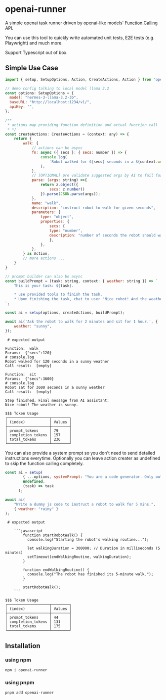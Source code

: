 # openai-runner

A simple openai task runner driven by openai-like models' [Function Calling](https://platform.openai.com/docs/guides/function-calling) API.

You can use this tool to quickly write automated unit tests, E2E tests (e.g. Playwright) and much more.

Support Typescript out of box.

## Simple Use Case

```javascript
import { setup, SetupOptions, Action, CreateActions, Action } from 'openai-runner';

// demo config talking to local model llama 3.2
const options: SetupOptions = {
  model: "hermes-3-llama-3.2-3b",
  baseURL: "http://localhost:1234/v1/",
  apiKey: "",
};

/**
 * actions map providing function definition and actual function call
 * */
const createActions: CreateActions = (context: any) => {
    return {
        walk: {
            // actions can be async 
            fn: async ({ secs }: { secs: number }) => {
                console.log(
                    `Robot walked for ${secs} seconds in a ${context.weather} weather`
                );
            },
            // [OPTIONAL] pre validate suggested args by AI to fail fast
            parse: (args: string) =>{
                return z.object({
                    secs: z.number()
                }).parse(JSON.parse(args));
            },
            name: "walk",
            description: "instruct robot to walk for given seconds",
            parameters: {
                type: "object",
                properties: {
                    secs: {
                    type: "number",
                    description: "number of seconds the robot should walk",
                    },
                },
            },
        } as Action,
        // more actions ...
    }
}

// prompt builder can also be async
const buildPrompt = (task: string, context: { weather: string }) => `
    This is your task: ${task}.

    * use provided tools to finish the task.
    * Upon finishing the task, chat to user "Nice robot! And the weather is ${context.weather}" as the final message without saying anything else.
`;

const ai = setup(options, createActions, buildPrompt);

await ai('Ask the robot to walk for 2 minutes and sit for 1 hour.', {
    weather: "sunny",
});

```

```
 # expected output

Function:  walk
Params:  {"secs":120}
# console.log
Robot walked for 120 seconds in a sunny weather
Call result:  [empty]

Function:  sit
Params:  {"secs":3600}
# console.log
Robot sat for 3600 seconds in a sunny weather
Call result:  [empty]

Step finished. Final message from AI assistant:
Nice robot! The weather is sunny.

$$$ Token Usage
┌───────────────────┬────────┐
│ (index)           │ Values │
├───────────────────┼────────┤
│ prompt_tokens     │ 79     │
│ completion_tokens │ 157    │
│ total_tokens      │ 236    │
└───────────────────┴────────┘

```

You can also provide a system prompt so you don't need to send detailed instructions everytime.
Optionally you can leave action creater as undefined to skip the function calling completely.
```javascript
const ai = setup(
        { ...options, systemPrompt: "You are a code generator. Only output code block without extra info." },
        undefined,
        (task) => task
      );

await ai(
    "Write a dummy js code to instruct a robot to walk for 5 mins.",
    { weather: "rainy" }
);

```

```
 # expected output

    ```javascript
        function startRobotWalk() {
          console.log("Starting the robot's walking routine...");
          
          let walkingDuration = 300000; // Duration in milliseconds (5 minutes)
          setTimeout(endWalkingRoutine, walkingDuration);
        }

        function endWalkingRoutine() {
          console.log("The robot has finished its 5-minute walk.");
        }

        startRobotWalk();
    ```

$$$ Token Usage
┌───────────────────┬────────┐
│ (index)           │ Values │
├───────────────────┼────────┤
│ prompt_tokens     │ 44     │
│ completion_tokens │ 131    │
│ total_tokens      │ 175    │
└───────────────────┴────────┘

```

## Installation

### using npm

```shell
npm i openai-runner
```

### using pnpm

```shell
pnpm add openai-runner
```
